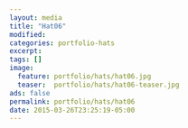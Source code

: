 ```yaml
---
layout: media
title: "Hat06"
modified:
categories: portfolio-hats
excerpt:
tags: []
image:
  feature: portfolio/hats/hat06.jpg
  teaser:  portfolio/hats/hat06-teaser.jpg
ads: false
permalink: portfolio/hats/hat06
date: 2015-03-26T23:25:19-05:00
---
```


